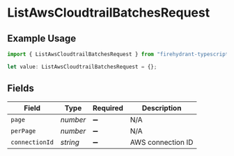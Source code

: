 # ListAwsCloudtrailBatchesRequest

## Example Usage

```typescript
import { ListAwsCloudtrailBatchesRequest } from "firehydrant-typescript-sdk/models/operations";

let value: ListAwsCloudtrailBatchesRequest = {};
```

## Fields

| Field              | Type               | Required           | Description        |
| ------------------ | ------------------ | ------------------ | ------------------ |
| `page`             | *number*           | :heavy_minus_sign: | N/A                |
| `perPage`          | *number*           | :heavy_minus_sign: | N/A                |
| `connectionId`     | *string*           | :heavy_minus_sign: | AWS connection ID  |